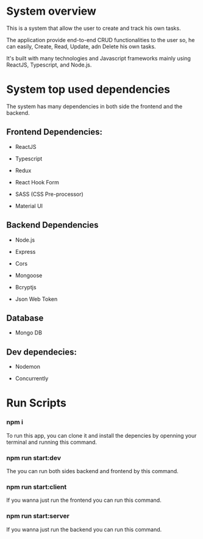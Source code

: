 # System overview

This is a system that allow the user to create and track his own tasks.

The application provide end-to-end CRUD functionalities to the user so, he can easily,
Create, Read, Update, adn Delete his own tasks.

It's built with many technologies and Javascript frameworks mainly using ReactJS, Typescript, and Node.js.

# System top used dependencies

The system has many dependencies in both side the frontend and the backend.

## Frontend Dependencies:

- ReactJS

- Typescript

- Redux

- React Hook Form

- SASS (CSS Pre-processor)

- Material UI

## Backend Dependencies

- Node.js

- Express

- Cors

- Mongoose

- Bcryptjs

- Json Web Token

## Database

- Mongo DB

## Dev dependecies:

- Nodemon

- Concurrently

# Run Scripts

### npm i

To run this app, you can clone it and install the depencies by openning your terminal and running this command.

### npm run start:dev

The you can run both sides backend and frontend by this command.

### npm run start:client

If you wanna just run the frontend you can run this command.

### npm run start:server

If you wanna just run the backend you can run this command.

